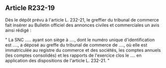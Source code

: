 Article R232-19
----
Dès le dépôt prévu à l'article L. 232-21, le greffier du tribunal de commerce
fait insérer au Bulletin officiel des annonces civiles et commerciales un avis
ainsi rédigé :

" La SNC ..... ayant son siège à ...., dont le numéro unique d'identification
est ...., a déposé au greffe du tribunal de commerce de ...., où elle est
immatriculée au registre du commerce et des sociétés, les comptes annuels (les
comptes consolidés) et les rapports de l'exercice clos le .... en application
des dispositions de l'article L. 232-21. "
